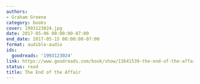 ```yaml
---
authors:
- Graham Greene
category: books
cover: 1993123024.jpg
date: 2017-05-06 00:00:00-07:00
end_date: 2017-05-15 00:00:00-07:00
format: audible-audio
ids:
  goodreads: '1993123024'
link: https://www.goodreads.com/book/show/13641539-the-end-of-the-affair
status: read
title: The End of the Affair
---
```

